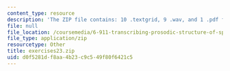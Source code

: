 ```yaml
---
content_type: resource
description: 'The ZIP file contains: 10 .textgrid, 9 .wav, and 1 .pdf files.'
file: null
file_location: /coursemedia/6-911-transcribing-prosodic-structure-of-spoken-utterances-with-tobi-january-iap-2006/d0f5281df8aa4b23c9c549f80f6421c5_exercises23.zip
file_type: application/zip
resourcetype: Other
title: exercises23.zip
uid: d0f5281d-f8aa-4b23-c9c5-49f80f6421c5
---
```

